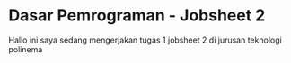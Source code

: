 # Dasar Pemrograman - Jobsheet 2

Hallo ini saya sedang mengerjakan tugas 1 jobsheet 2 di jurusan teknologi polinema
